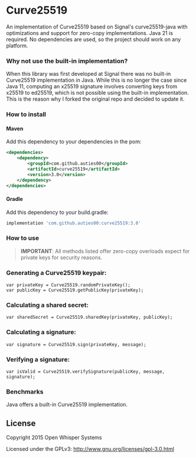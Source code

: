 # Curve25519

An implementation of Curve25519 based on Signal's curve25519-java with optimizations and support for zero-copy implementations.
Java 21 is required.
No dependencies are used, so the project should work on any platform.

### Why not use the built-in implementation?

When this library was first developed at Signal there was no built-in Curve25519 implementation in Java.
While this is no longer the case since Java 11, computing an x25519 signature involves converting keys from x25519 to ed25519, which is not possible using the built-in implementation.
This is the reason why I forked the original repo and decided to update it.

### How to install

#### Maven
Add this dependency to your dependencies in the pom:
```xml
<dependencies>
    <dependency>
        <groupId>com.github.auties00</groupId>
        <artifactId>curve25519</artifactId>
        <version>3.0</version>
    </dependency>
</dependencies>
```

#### Gradle
Add this dependency to your build.gradle:
```groovy
implementation 'com.github.auties00:curve25519:3.0'
```

### How to use

> **IMPORTANT**: All methods listed offer zero-copy overloads expect for private keys for security reasons.

### Generating a Curve25519 keypair:

```
var privateKey = Curve25519.randomPrivateKey();
var publicKey = Curve25519.getPublicKey(privateKey);
```

### Calculating a shared secret:

```
var sharedSecret = Curve25519.sharedKey(privateKey, publicKey);
```

### Calculating a signature:

```
var signature = Curve25519.sign(privateKey, message);
```

### Verifying a signature:

```
var isValid = Curve25519.verifySignature(publicKey, message, signature);
```

### Benchmarks

Java offers a built-in Curve25519 implementation.


## License

Copyright 2015 Open Whisper Systems

Licensed under the GPLv3: http://www.gnu.org/licenses/gpl-3.0.html
